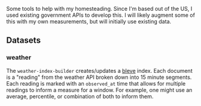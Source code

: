 Some tools to help with my homesteading. Since I'm based out of the US, I used existing government APIs to develop this.
I will likely augment some of this with my own measurements, but will initially use existing data.

## Datasets

### weather

The `weather-index-builder` creates/updates a [bleve][] index. Each document is a "reading" from the weather API broken 
down into 15 minute segments. Each reading is marked with an `observed_at` time that allows for multiple readings to
inform a measure for a window. For example, one might use an average, percentile, or combination of both to inform them.

[bleve]: http://blevesearch.com/docs/Home/
